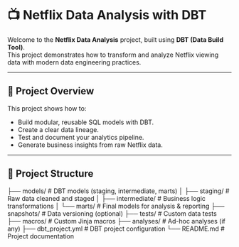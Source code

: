 # 📺 Netflix Data Analysis with DBT

Welcome to the **Netflix Data Analysis** project, built using **DBT (Data Build Tool)**.  
This project demonstrates how to transform and analyze Netflix viewing data with modern data engineering practices.

---

## 📌 Project Overview

This project shows how to:
- Build modular, reusable SQL models with DBT.
- Create a clear data lineage.
- Test and document your analytics pipeline.
- Generate business insights from raw Netflix data.

---

## 📂 Project Structure
├── models/                # DBT models (staging, intermediate, marts)
│   ├── staging/           # Raw data cleaned and staged
│   ├── intermediate/      # Business logic transformations
│   └── marts/             # Final models for analysis & reporting
├── snapshots/             # Data versioning (optional)
├── tests/                 # Custom data tests
├── macros/                # Custom Jinja macros
├── analyses/              # Ad-hoc analyses (if any)
├── dbt_project.yml        # DBT project configuration
└── README.md              # Project documentation
